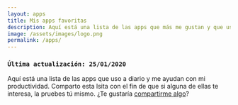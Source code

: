 ```yaml
---
layout: apps
title: Mis apps favoritas
description: Aquí está una lista de las apps que más me gustan y que uso a diario, con el fin de que si alguna te interesa la pruebes tú mismo. ¿Te gustaría también compartirme algo?
image: /assets/images/logo.png
permalink: /apps/
---
```


<div class="card last-updated mt-3 text-center">
<div class="card-body">
<h3 class="card-text">
<code>Última actualización: 25/01/2020</code>
</h3>
</div>
</div>

Aquí está una lista de las apps que uso a diario y me ayudan con mi productividad. Comparto esta lsita con el fin de que si alguna de ellas te interesa, la pruebes tú mismo. ¿Te gustaría [compartirme algo][1]?

[1]: /contacto/